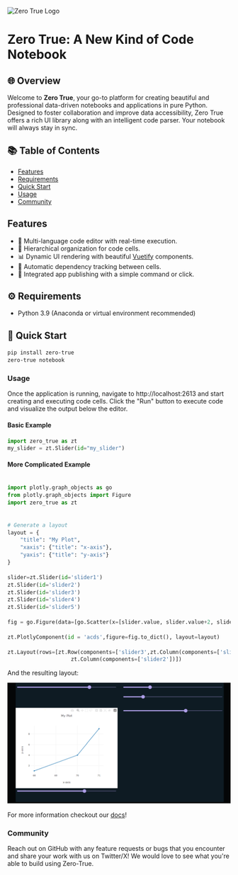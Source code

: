 ![Zero True Logo](zt_frontend/src/assets/logo.png)

# Zero True: A New Kind of Code Notebook



## 🌐 Overview

Welcome to **Zero True**, your go-to platform for creating beautiful and professional data-driven notebooks and applications in pure Python. Designed to foster collaboration and improve data accessibility, Zero True offers a rich UI library along with an intelligent code parser. Your notebook will always stay in sync.

## 📚 Table of Contents

- [Features](#-features)
- [Requirements](#-requirements)
- [Quick Start](#-quick-start)
- [Usage](#-usage)
- [Community](#-community)

## Features

- 📝 Multi-language code editor with real-time execution.
- 🌌 Hierarchical organization for code cells.
- 📊 Dynamic UI rendering with beautiful [Vuetify](https://vuetifyjs.com/en/) components.
- 🔄 Automatic dependency tracking between cells.
- 🚀 Integrated app publishing with a simple command or click.


## ⚙ Requirements

- Python 3.9 (Anaconda or virtual environment recommended)

## 🚀 Quick Start

```bash
pip install zero-true
zero-true notebook
```

### Usage 

Once the application is running, navigate to http://localhost:2613 and start creating and executing code cells. Click the "Run" button to execute code and visualize the output below the editor. 

#### Basic Example

```python
import zero_true as zt
my_slider = zt.Slider(id="my_slider")
```


#### More Complicated Example

```python

import plotly.graph_objects as go
from plotly.graph_objects import Figure
import zero_true as zt


# Generate a layout
layout = {
    "title": "My Plot",
    "xaxis": {"title": "x-axis"},
    "yaxis": {"title": "y-axis"}
}

slider=zt.Slider(id='slider1')
zt.Slider(id='slider2')
zt.Slider(id='slider3')
zt.Slider(id='slider4')
zt.Slider(id='slider5')

fig = go.Figure(data=[go.Scatter(x=[slider.value, slider.value+2, slider.value+3], y=[1, 4, 9])])

zt.PlotlyComponent(id = 'acds',figure=fig.to_dict(), layout=layout)

zt.Layout(rows=[zt.Row(components=['slider3',zt.Column(components=['slider4','slider5'])])],columns=[zt.Column(components=['acds','slider1']),
                    zt.Column(components=['slider2'])])


```

And the resulting layout:

![More Complicated Example](/docs/assets/example_layout.png)


For more information checkout our [docs](https://docs.zero-true.com/)!


### Community

Reach out on GitHub with any feature requests or bugs that you encounter and share your work with us on Twitter/X! We would love to see what you're able to build using Zero-True. 